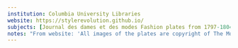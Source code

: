 ```yaml
---
institution: Columbia University Libraries
website: https://stylerevolution.github.io/
subjects: [Journal des dames et des modes Fashion plates from 1797-1804]
notes: "From website: 'All images of the plates are copyright of The Morgan Library & Museum. Seek permission before re-use. Otherwise all original work is licensed under a Creative Commons Attribution 4.0 International License.'"
---
```


